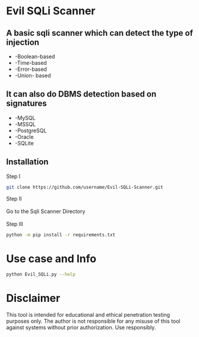 # Evil SQLi Scanner

## A basic sqli scanner which can detect the type of injection
* -Boolean-based
* -Time-based
* -Error-based
* -Union- based

## It can also do DBMS detection based on signatures 
* -MySQL
* -MSSQL
* -PostgreSQL
* -Oracle
* -SQLite

## Installation
Step I <br>
```bash
git clone https://github.com/username/Evil-SQLi-Scanner.git
```
Step II <br><br>
Go to the Sqli Scanner Directory <br><br>
Step III <br>
```bash
python -m pip install -r requirements.txt
```

# Use case and Info
```bash
python Evil_SQLi.py --help
```

# Disclaimer
This tool is intended for educational and ethical penetration testing purposes only.
The author is not responsible for any misuse of this tool against systems without prior authorization.
Use responsibly.
